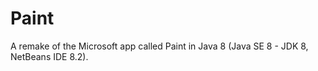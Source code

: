 # Paint
A remake of the Microsoft app called Paint in Java 8 (Java SE 8 - JDK 8, NetBeans IDE 8.2).
